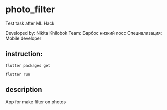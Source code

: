 # photo_filter

Test task after ML Hack

Developed by:
Nikita Khilobok 
Team: Барбос низкий лосс
Специализация: Mobile developer

## instruction:

`flutter packages get`

`flutter run`

## description
App for make filter on photos

